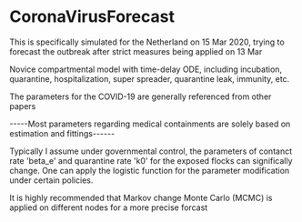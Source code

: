 # CoronaVirusForecast

This is specifically simulated for the Netherland on 15 Mar 2020, trying to forecast the outbreak after strict measures being applied on 13 Mar

Novice compartmental model with time-delay ODE, including incubation, quarantine, hospitalization, super spreader, quarantine leak, immunity, etc.

The parameters for the COVID-19 are generally referenced from other papers

-----Most parameters regarding medical containments are solely based on estimation and fittings------

Typically I assume under governmental control, the parameters of contanct rate 'beta_e' and quarantine rate 'k0' for the exposed flocks can significally change. One can apply the logistic function for the parameter modification under certain policies.

It is highly recommended that Markov change Monte Carlo (MCMC) is applied on different nodes for a more precise forcast

